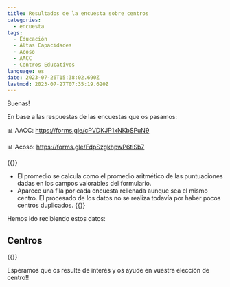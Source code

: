 ```yaml
---
title: Resultados de la encuesta sobre centros
categories:
  - encuesta
tags:
  - Educación
  - Altas Capacidades
  - Acoso
  - AACC
  - Centros Educativos
language: es
date: 2023-07-26T15:38:02.690Z
lastmod: 2023-07-27T07:35:19.620Z
---
```


Buenas!

En base a las respuestas de las encuestas que os pasamos:

📊 AACC: <https://forms.gle/cPVDKJP1xNKbSPuN9>

📊 Acoso: <https://forms.gle/FdpSzgkhpwP6tiSb7>

{{<note title="Consideraciones">}}

- El promedio se calcula como el promedio aritmético de las puntuaciones dadas en los campos valorables del formulario.
- Aparece una fila por cada encuesta rellenada aunque sea el mismo centro. El procesado de los datos no se realiza todavía por haber pocos centros duplicados.
  {{</note>}}

Hemos ido recibiendo estos datos:

## Centros

{{<tableaacc url="https://docs.google.com/spreadsheets/d/e/2PACX-1vSr7OdywRUpWTyvUXkw3jb1oMBzH0LM9-NlSA_WhlvSscArL4p-zZKZ_8Bz_aVCAibNjkPPG_zEc2v7/pub?gid=1998892735&single=true&output=csv">}}

Esperamos que os resulte de interés y os ayude en vuestra elección de centro!!
